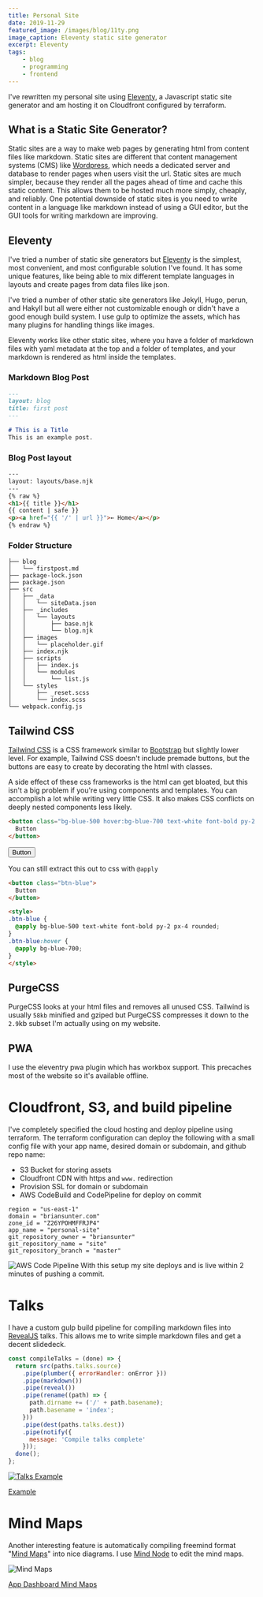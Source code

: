 ```yaml
---
title: Personal Site
date: 2019-11-29
featured_image: /images/blog/11ty.png
image_caption: Eleventy static site generator
excerpt: Eleventy
tags:
    - blog
    - programming
    - frontend
---
```


I've rewritten my personal site using [Eleventy](https://www.11ty.io/ "Eleventy"), a Javascript static site generator and am hosting it on Cloudfront configured by terraform.

## What is a Static Site Generator?
Static sites are a way to make web pages by generating html from content files like markdown.
Static sites are different that content management systems (CMS) like [Wordpress](https://wordpress.com/ "Wordpress"), which needs a dedicated server and database to render pages when users visit the url. Static sites are much simpler, because they render all the pages ahead of time and cache this static content. This allows them to be hosted much more simply, cheaply, and reliably. One potential downside of static sites is you need to write content in a language like markdown instead of using a GUI editor, but the GUI tools for writing markdown are improving.

## Eleventy
I've tried a number of static site generators but [Eleventy](https://www.11ty.io/ "Eleventy") is the simplest, most convenient, and most configurable solution I've found. It has some unique features, like being able to mix different template languages in layouts and create pages from data files like json.

I've tried a number of other static site generators like Jekyll, Hugo, perun, and Hakyll but all were either not customizable enough or didn't have a good enough build system. I use gulp to optimize the assets, which has many plugins for handling things like images.

Eleventy works like other static sites, where you have a folder of markdown files with yaml metadata at the top and a folder of templates, and your markdown is rendered as html inside the templates.

### Markdown Blog Post
``` markdown
---
layout: blog
title: first post
---

# This is a Title
This is an example post.

```
### Blog Post layout
``` html
---
layout: layouts/base.njk
---
{% raw %}
<h1>{{ title }}</h1>
{{ content | safe }}
<p><a href="{{ '/' | url }}">← Home</a></p>
{% endraw %}
```

### Folder Structure
``` bash/1,10
├── blog
│   └── firstpost.md
├── package-lock.json
├── package.json
├── src
│   ├── _data
│   │   └── siteData.json
│   ├── _includes
│   │   └── layouts
│   │       ├── base.njk
│   │       └── blog.njk
│   ├── images
│   │   └── placeholder.gif
│   ├── index.njk
│   ├── scripts
│   │   ├── index.js
│   │   └── modules
│   │       └── list.js
│   └── styles
│       ├── _reset.scss
│       └── index.scss
└── webpack.config.js
```

## Tailwind CSS
[Tailwind CSS](https://tailwindcss.com/ "Tailwind CSS") is a CSS framework similar to [Bootstrap](https://getbootstrap.com "Bootstrap") but slightly lower level. For example, Tailwind CSS doesn't include premade buttons, but the buttons are easy to create by decorating the html with classes.

A side effect of these css frameworks is the html can get bloated, but this isn't a big problem if you're using components and templates. You can accomplish a lot while writing very little CSS. It also makes CSS conflicts on deeply nested components less likely.

``` html
<button class="bg-blue-500 hover:bg-blue-700 text-white font-bold py-2 px-4 rounded">
  Button
</button>
```

<button class="bg-blue-500 hover:bg-blue-700 text-white font-bold py-2 px-4 rounded">
  Button
</button>

You can still extract this out to css with `@apply`

``` html
<button class="btn-blue">
  Button
</button>

<style>
.btn-blue {
  @apply bg-blue-500 text-white font-bold py-2 px-4 rounded;
}
.btn-blue:hover {
  @apply bg-blue-700;
}
</style>
```

## PurgeCSS
PurgeCSS looks at your html files and removes all unused CSS. Tailwind is usually `58kb` minified and gziped but PurgeCSS compresses it down to the `2.9`kb subset I'm actually using on my website.

## PWA
I use the eleventry pwa plugin which has workbox support. This precaches most of the website so it's available offline.

# Cloudfront, S3, and build pipeline
I've completely specified the cloud hosting and deploy pipeline using terraform. The terraform configuration can deploy the following with a small config file with your app name, desired domain or subdomain, and github repo name:

* S3 Bucket for storing assets
* Cloudfront CDN with https and `www.` redirection
* Provision SSL for domain or subdomain
* AWS CodeBuild and CodePipeline for deploy on commit

``` hcl
region = "us-east-1"
domain = "briansunter.com"
zone_id = "Z26YPOHMFFRJP4"
app_name = "personal-site"
git_repository_owner = "briansunter"
git_repository_name = "site"
git_repository_branch = "master"
```
![AWS Code Pipeline](/images/blog/codepipeline.png "AWS Code Pipeline")
With this setup my site deploys and is live within 2 minutes of pushing a commit.


# Talks

I have a custom gulp build pipeline for compiling markdown files into [RevealJS](https://github.com/hakimel/reveal.js/ "Reveal JS") talks. This allows me to write simple markdown files and get a decent slidedeck.

``` js
const compileTalks = (done) => {
  return src(paths.talks.source)
    .pipe(plumber({ errorHandler: onError }))
    .pipe(markdown())
    .pipe(reveal())
    .pipe(rename((path) => {
      path.dirname += ('/' + path.basename);
      path.basename = 'index';
    }))
    .pipe(dest(paths.talks.dest))
    .pipe(notify({
      message: 'Compile talks complete'
    }));
  done();
};
```
[![Talks Example](/images/blog/talks.png "RevealJS Talks")](/talks/clojure "Example")

[Example](/talks/clojure "Example")

# Mind Maps
Another interesting feature is automatically compiling freemind format "[Mind Maps](http://www.inboundtom.co.uk/introduction-mind-maps/ "Mind Maps")" into nice diagrams. I use [Mind Node](https://mindnode.com/ "Mind Node") to edit the mind maps.

![Mind Maps](/images/blog/mind-maps.png "Mind Maps")

[App Dashboard Mind Maps](/mind-maps/app-dashboard "App Dashboard Mind Maps")
